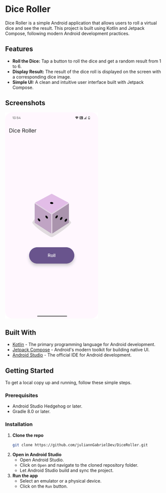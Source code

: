 # Dice Roller

Dice Roller is a simple Android application that allows users to roll a virtual dice and see the result. This project is built using Kotlin and Jetpack Compose, following modern Android development practices.

## Features

- **Roll the Dice:** Tap a button to roll the dice and get a random result from 1 to 6.
- **Display Result:** The result of the dice roll is displayed on the screen with a corresponding dice image.
- **Simple UI:** A clean and intuitive user interface built with Jetpack Compose.

## Screenshots

<img src="dice-roller.webp" alt="Dice Roller" width="300" />

## Built With

- [Kotlin](https://kotlinlang.org/) - The primary programming language for Android development.
- [Jetpack Compose](https://developer.android.com/jetpack/compose) - Android's modern toolkit for building native UI.
- [Android Studio](https://developer.android.com/studio) - The official IDE for Android development.

## Getting Started

To get a local copy up and running, follow these simple steps.

### Prerequisites

- Android Studio Hedgehog or later.
- Gradle 8.0 or later.

### Installation

1. **Clone the repo**
   ```sh
   git clone https://github.com/juliannGabrielDev/DiceRoller.git
   ```
2. **Open in Android Studio**
   - Open Android Studio.
   - Click on `Open` and navigate to the cloned repository folder.
   - Let Android Studio build and sync the project.
3. **Run the app**
   - Select an emulator or a physical device.
   - Click on the `Run` button.

